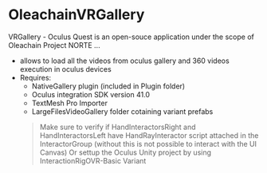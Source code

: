 # OleachainVRGallery

 VRGallery - Oculus Quest is an open-souce application under the scope of Oleachain Project NORTE ...   
 
- allows to load all the videos from oculus gallery and 360 videos execution in oculus devices
- Requires: 
	- NativeGallery plugin (included in Plugin folder) 
	- Oculus integration SDK version 41.0 
	- TextMesh Pro Importer
	- LargeFilesVideoGallery folder cotaining variant prefabs
	> Make sure to verify if HandInteractorsRight and HandInteractorsLeft have HandRayInteractor script attached in the InteractorGroup (without this is not possible to interact with the UI Canvas)
	> Or settup the Oculus Unity project by using InteractionRigOVR-Basic Variant
